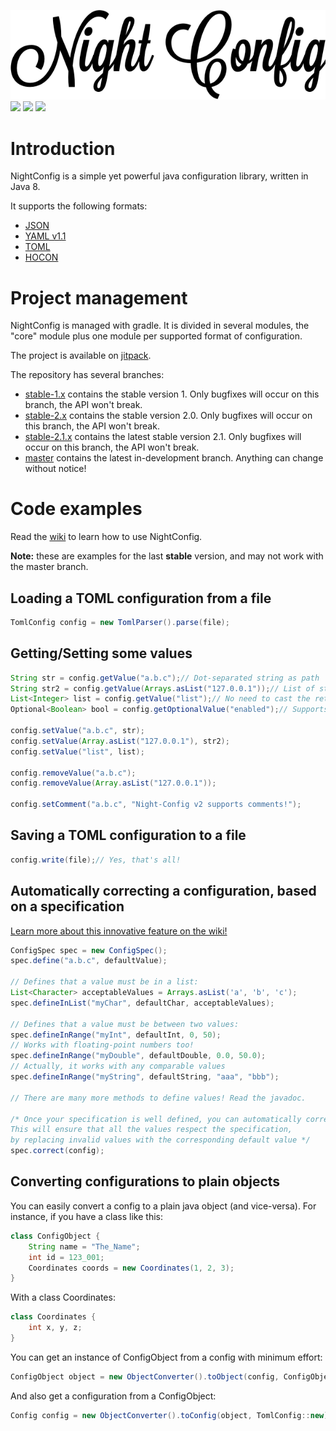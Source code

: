 ![Night Config](logo.png)  
[![](https://jitpack.io/v/TheElectronWill/Night-Config.svg)](https://jitpack.io/#TheElectronWill/Night-Config)
[![](https://img.shields.io/badge/javadoc-core-blue.svg)](https://jitpack.io/com/github/TheElectronWill/Night-Config/core/v2.1.2/javadoc/index.html)
![](https://img.shields.io/github/commits-since/TheElectronWill/Night-Config/v2.0.svg)

# Introduction
NightConfig is a simple yet powerful java configuration library, written in Java 8.

It supports the following formats:
- [JSON](http://www.json.org/)
- [YAML v1.1](http://yaml.org/)
- [TOML](https://github.com/toml-lang/toml)
- [HOCON](https://github.com/typesafehub/config/blob/master/HOCON.md)

# Project management
NightConfig is managed with gradle. It is divided in several modules, the "core" module plus one module per supported format of configuration.

The project is available on [jitpack](https://jitpack.io/#TheElectronWill/Night-Config).

The repository has several branches:
- [stable-1.x](https://github.com/TheElectronWill/Night-Config/tree/stable-1.x) contains the 
stable version 1. Only bugfixes will occur on this branch, the API won't break.
- [stable-2.x](https://github.com/TheElectronWill/Night-Config/tree/stable-2.x) contains the 
stable version 2.0. Only bugfixes will occur on this branch, the API won't break.
- [stable-2.1.x](https://github.com/TheElectronWill/Night-Config/tree/stable-2.1.x) contains the 
latest stable version 2.1. Only bugfixes will occur on this branch, the API won't break.
- [master](https://github.com/TheElectronWill/Night-Config/tree/master) contains the latest 
in-development branch. Anything can change without notice!

# Code examples
Read the [wiki](https://github.com/TheElectronWill/Night-Config/wiki) to learn how to use NightConfig.

**Note:** these are examples for the last **stable** version, and may not work with the master branch.

## Loading a TOML configuration from a file
```java
TomlConfig config = new TomlParser().parse(file);
```

## Getting/Setting some values
```java
String str = config.getValue("a.b.c");// Dot-separated string as path
String str2 = config.getValue(Arrays.asList("127.0.0.1"));// List of strings as path, in case you need dots in the path 
List<Integer> list = config.getValue("list");// No need to cast the returned value!
Optional<Boolean> bool = config.getOptionalValue("enabled");// Supports Optional gets

config.setValue("a.b.c", str);
config.setValue(Array.asList("127.0.0.1"), str2);
config.setValue("list", list);

config.removeValue("a.b.c");
config.removeValue(Array.asList("127.0.0.1"));

config.setComment("a.b.c", "Night-Config v2 supports comments!");
```

## Saving a TOML configuration to a file
```java
config.write(file);// Yes, that's all!
```

## Automatically correcting a configuration, based on a specification
[Learn more about this innovative feature on the wiki!](https://github.com/TheElectronWill/Night-Config/wiki/1.x-Config-specification)
```java
ConfigSpec spec = new ConfigSpec();
spec.define("a.b.c", defaultValue);

// Defines that a value must be in a list:
List<Character> acceptableValues = Arrays.asList('a', 'b', 'c');
spec.defineInList("myChar", defaultChar, acceptableValues);

// Defines that a value must be between two values:
spec.defineInRange("myInt", defaultInt, 0, 50);
// Works with floating-point numbers too!
spec.defineInRange("myDouble", defaultDouble, 0.0, 50.0);
// Actually, it works with any comparable values
spec.defineInRange("myString", defaultString, "aaa", "bbb");

// There are many more methods to define values! Read the javadoc.

/* Once your specification is well defined, you can automatically correct your configuration!
This will ensure that all the values respect the specification,
by replacing invalid values with the corresponding default value */
spec.correct(config);
```

## Converting configurations to plain objects
You can easily convert a config to a plain java object (and vice-versa).
For instance, if you have a class like this:
```java
class ConfigObject {
    String name = "The_Name";
    int id = 123_001;
    Coordinates coords = new Coordinates(1, 2, 3);
}
```
With a class Coordinates:
```java
class Coordinates {
    int x, y, z;
}
````
You can get an instance of ConfigObject from a config with minimum effort:
```java
ConfigObject object = new ObjectConverter().toObject(config, ConfigObject::new);
```
And also get a configuration from a ConfigObject:
```java
Config config = new ObjectConverter().toConfig(object, TomlConfig::new);
